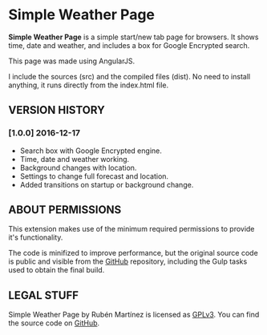 # Simple Weather Page

**Simple Weather Page** is a simple start/new tab page for browsers. It shows time, date and weather, and includes a box for Google Encrypted search.

This page was made using AngularJS.

I include the sources (src) and the compiled files (dist).
No need to install anything, it runs directly from the index.html file.

## VERSION HISTORY

### [1.0.0] 2016-12-17
- Search box with Google Encrypted engine.
- Time, date and weather working.
- Background changes with location.
- Settings to change full forecast and location.
- Added transitions on startup or background change.

## ABOUT PERMISSIONS
This extension makes use of the minimum required permissions to provide it's functionality. 

The code is minifized to improve performance, but the original source code is public and visible from the [GitHub](https://github.com/rubenmv/chrome-extension-tabs-queue) repository, including the Gulp tasks used to obtain the final build. 

## LEGAL STUFF
Simple Weather Page by Rubén Martínez is licensed as [GPLv3](http://www.gnu.org/licenses/gpl-3.0.txt). You can find the source code on [GitHub](https://github.com/rubenmv/Startpage).  
